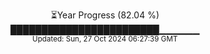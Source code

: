 <p align="center">
⏳Year Progress (82.04 %) <br>
████████████████████████▁▁▁▁▁▁ <br>
<sub>Updated: Sun, 27 Oct 2024 06:27:39 GMT</sub>
</p>

